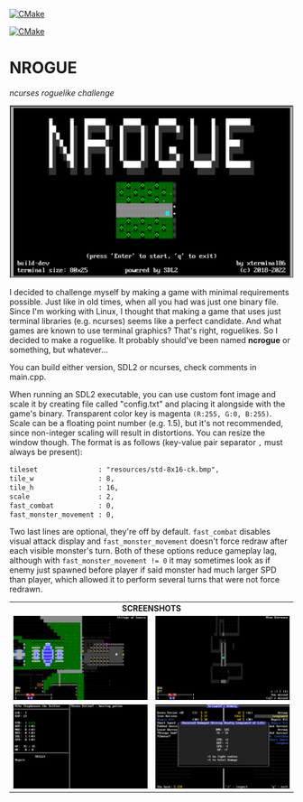 [![CMake](https://github.com/xterminal86/nrogue/actions/workflows/cmake.yml/badge.svg?branch=master)](https://github.com/xterminal86/nrogue/actions/workflows/cmake.yml)

[![CMake](https://github.com/xterminal86/nrogue/actions/workflows/cmake.yml/badge.svg?branch=master)](https://github.com/xterminal86/nrogue/actions/workflows/msvc.yml)

# NROGUE
*ncurses roguelike challenge*

![](resources/github-front/title.png)

I decided to challenge myself by making a game with minimal requirements possible.
Just like in old times, when all you had was just one binary file.
Since I'm working with Linux, I thought that making a game that uses just terminal libraries (e.g. ncurses)
seems like a perfect candidate. And what games are known to use terminal graphics? That's right, roguelikes.
So I decided to make a roguelike.
It probably should've been named **ncrogue** or something, but whatever...

You can build either version, SDL2 or ncurses, check comments in main.cpp.

When running an SDL2 executable, you can use custom font image and scale it by creating
file called "config.txt" and placing it alongside with the game's binary.
Transparent color key is magenta `(R:255, G:0, B:255)`.
Scale can be a floating point number (e.g. 1.5), but it's not recommended,
since non-integer scaling will result in distortions.
You can resize the window though.
The format is as follows (key-value pair separator `,` must always be present):

```
tileset               : "resources/std-8x16-ck.bmp",
tile_w                : 8,
tile_h                : 16,
scale                 : 2,
fast_combat           : 0,
fast_monster_movement : 0,
```

Two last lines are optional, they're off by default.
`fast_combat` disables visual attack display and `fast_monster_movement` doesn't force redraw after each visible monster's turn.
Both of these options reduce gameplay lag, although with `fast_monster_movement != 0` it may sometimes look as if
enemy just spawned before player if said monster had much larger SPD than player, which allowed it to perform several
turns that were not force redrawn.

<TABLE>
  <TR>
    <TD colspan="2" align="center"><B>SCREENSHOTS</B></TD>
  </TR>
  <TR>
    <TD><IMG src="resources/github-front/in-game.png" title="in-game"></TD>
    <TD><IMG src="resources/github-front/in-game-battle.png" title="battle"></TD>
  </TR>
  <TR>
    <TD><IMG src="resources/github-front/in-game-charsheet.png" title="charsheet"></TD>
    <TD><IMG src="resources/github-front/in-game-shop.png" title="shop"></TD>
  </TR>
</TABLE>
